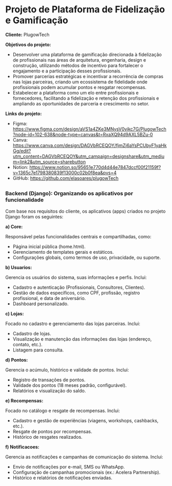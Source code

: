 # Projeto de Plataforma de Fidelização e Gamificação

**Cliente:** PlugowTech

**Objetivos do projeto:** 
- Desenvolver uma plataforma de gamificação direcionada à fidelização de profissionais nas áreas de arquitetura, engenharia, design e construção, utilizando métodos de incentivo para fortalecer o engajamento e a participação desses profissionais.
- Promover parcerias estratégicas e incentivar a recorrência de compras nas lojas parceiras, criando um ecossistema de fidelidade onde profissionais podem acumular pontos e resgatar recompensas.
- Estabelecer a plataforma como um elo entre profissionais e fornecedores, facilitando a fidelização e retenção dos profissionais e ampliando as oportunidades de parceria e crescimento no setor.

**Links do projeto:**
- Figma: https://www.figma.com/design/aVS1a4ZKe3MNysV0vikc7G/PlugowTech?node-id=102-638&node-type=canvas&t=RxaXQ94d9AXL5BZu-0
- Canva: https://www.canva.com/design/DAGVbRCEQOY/fjmZj6aYsPCUbyF1yaHkGg/edit?utm_content=DAGVbRCEQOY&utm_campaign=designshare&utm_medium=link2&utm_source=sharebutton                                                                            
- Notion: https://www.notion.so/95651e770d4d44e7847dccf00f21159f?v=1365c7e1798380839f13000c02b0f8ea&pvs=4     
- GitHub: https://github.com/elasoares/plugowTech

##
### Backend (Django): Organizando os aplicativos por funcionalidade

Com base nos requisitos do cliente, os aplicativos (apps) criados no projeto Django foram os seguintes:

**a) Core:**

Responsável pelas funcionalidades centrais e compartilhadas, como:
- Página inicial pública (home.html).
- Gerenciamento de templates gerais e estáticos.
- Configurações globais, como termos de uso, privacidade, ou suporte.

**b) Usuarios:**

Gerencia os usuários do sistema, suas informações e perfis. Inclui:
- Cadastro e autenticação (Profissionais, Consultores, Clientes).
- Gestão de dados específicos, como CPF, profissão, registro profissional, e data de aniversário.
- Dashboard personalizado.

**c) Lojas:**

Focado no cadastro e gerenciamento das lojas parceiras. Inclui:
- Cadastro de lojas.
- Visualização e manutenção das informações das lojas (endereço, contato, etc.).
- Listagem para consulta.

**d) Pontos:**

Gerencia o acúmulo, histórico e validade de pontos. Inclui:
- Registro de transações de pontos.
- Validade dos pontos (18 meses padrão, configurável).
- Relatórios e visualização do saldo.

**e) Recompensas:**

Focado no catálogo e resgate de recompensas. Inclui:
- Cadastro e gestão de experiências (viagens, workshops, cashbacks, etc.).
- Resgate de pontos por recompensas.
- Histórico de resgates realizados.

**f) Notificacoes:**

Gerencia as notificações e campanhas de comunicação do sistema. Inclui:
- Envio de notificações por e-mail, SMS ou WhatsApp.
- Configuração de campanhas promocionais (ex.: Acelera Partnership).
- Histórico e relatórios de notificações enviadas.
